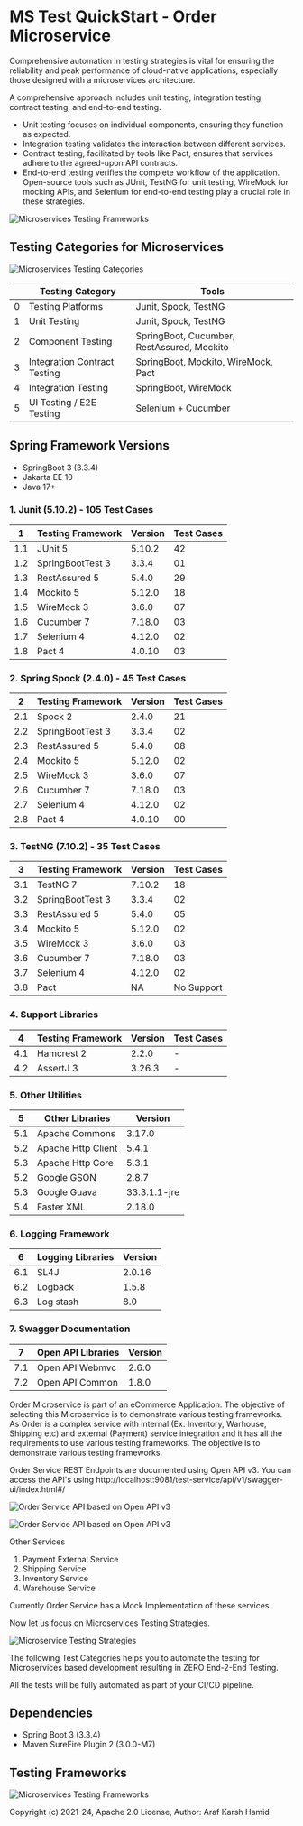 # MS Test QuickStart - Order Microservice

Comprehensive automation in testing strategies is vital for ensuring the reliability and peak 
performance of cloud-native applications, especially those designed with a microservices architecture.

A comprehensive approach includes unit testing, integration testing, contract testing, and end-to-end 
testing.

- Unit testing focuses on individual components, ensuring they function as expected.
- Integration testing validates the interaction between different services.
- Contract testing, facilitated by tools like Pact, ensures that services adhere to the agreed-upon 
API contracts.
- End-to-end testing verifies the complete workflow of the application. Open-source tools such as 
JUnit, TestNG for unit testing, WireMock for mocking APIs, and Selenium for end-to-end testing 
play a crucial role in these strategies.

![Microservices Testing Frameworks](https://raw.githubusercontent.com/arafkarsh/ms-test-quickstart/master/diagrams/Microservices-Testing-Tools.jpg)


## Testing Categories for Microservices

![Microservices Testing Categories](https://raw.githubusercontent.com/arafkarsh/ms-test-quickstart/master/diagrams/Microservices-Testing-Strategies-2.jpg)

|     | Testing Category             | Tools                                      |
|-----|------------------------------|--------------------------------------------|
| 0   | Testing Platforms            | Junit, Spock, TestNG                       |
| 1   | Unit Testing                 | Junit, Spock, TestNG                       |
| 2   | Component Testing            | SpringBoot, Cucumber, RestAssured, Mockito |
| 3   | Integration Contract Testing | SpringBoot, Mockito, WireMock, Pact        |
| 4   | Integration Testing          | SpringBoot, WireMock                       |
| 5   | UI Testing / E2E Testing     | Selenium + Cucumber                        |

## Spring Framework Versions

- SpringBoot 3 (3.3.4)
- Jakarta EE 10
- Java 17+

### 1. Junit (5.10.2) - 105 Test Cases

| 1   | Testing Framework | Version | Test Cases |
|-----|-------------------|---------|------------|
| 1.1 | JUnit 5           | 5.10.2  | 42         |
| 1.2 | SpringBootTest 3  | 3.3.4   | 01         |
| 1.3 | RestAssured 5     | 5.4.0   | 29         |
| 1.4 | Mockito 5         | 5.12.0  | 18         |
| 1.5 | WireMock 3        | 3.6.0   | 07         |
| 1.6 | Cucumber 7        | 7.18.0  | 03         |
| 1.7 | Selenium 4        | 4.12.0  | 02         |
| 1.8 | Pact 4            | 4.0.10  | 03         |

### 2. Spring Spock (2.4.0) - 45 Test Cases

| 2   | Testing Framework | Version | Test Cases |
|-----|-------------------|---------|------------|
| 2.1 | Spock 2           | 2.4.0   | 21         |
| 2.2 | SpringBootTest 3  |3.3.4   | 02         |
| 2.3 | RestAssured 5     | 5.4.0   | 08         |
| 2.4 | Mockito 5         | 5.12.0  | 02         |
| 2.5 | WireMock 3        | 3.6.0   | 07         |
| 2.6 | Cucumber 7        | 7.18.0  | 03         |
| 2.7 | Selenium 4        | 4.12.0  | 02         |
| 2.8 | Pact 4            | 4.0.10  | 00         |


### 3. TestNG (7.10.2) - 35 Test Cases

| 3   | Testing Framework | Version | Test Cases |
|-----|-------------------|---------|------------|
| 3.1 | TestNG 7          | 7.10.2  | 18         |
| 3.2 | SpringBootTest 3  | 3.3.4   | 02         |
| 3.3 | RestAssured 5     | 5.4.0   | 05         |
| 3.4 | Mockito 5         | 5.12.0  | 02         |
| 3.5 | WireMock 3        | 3.6.0   | 03         |
| 3.6 | Cucumber 7        | 7.18.0  | 03         |
| 3.7 | Selenium 4        | 4.12.0  | 02         |
| 3.8 | Pact              | NA      | No Support |


### 4. Support Libraries

| 4   | Testing Framework | Version | Test Cases |
|-----|-------------------|---------|------------|
| 4.1 | Hamcrest 2        | 2.2.0   | -          |
| 4.2 | AssertJ 3         | 3.26.3  | -          |

### 5. Other Utilities

| 5   | Other Libraries | Version  |
|-----|-----------------|----------|
| 5.1 | Apache Commons  | 3.17.0   | 
| 5.2| Apache Http Client | 5.4.1    |
| 5.3 | Apache Http Core | 5.3.1    |
| 5.2 | Google GSON     | 2.8.7    |
| 5.3 | Google Guava    | 33.3.1.1-jre |
| 5.4 | Faster XML      | 2.18.0   |

### 6. Logging Framework
| 6 | Logging Libraries | Version  |
|---|-------------------|----------|
| 6.1 | SL4J              | 2.0.16 |
| 6.2 | Logback           | 1.5.8| 
| 6.3 | Log stash         | 8.0 |

### 7. Swagger Documentation
| 7   | Open API Libraries | Version |
|-----|--------------------|---------|
| 7.1 | Open API Webmvc    | 2.6.0   |
| 7.2 | Open API Common | 1.8.0   |

Order Microservice is part of an eCommerce Application. The objective of selecting this Microservice 
is to demonstrate various testing frameworks. As Order is a complex service with internal (Ex. Inventory, 
Warhouse, Shipping etc) and external (Payment) service integration and it has all the requirements 
to use various testing frameworks. The objective is to demonstrate various testing frameworks. 

Order Service REST Endpoints are documented using Open API v3. 
You can access the API's using http://localhost:9081/test-service/api/v1/swagger-ui/index.html#/

![Order Service API based on Open API v3](https://raw.githubusercontent.com/arafkarsh/ms-test-quickstart/master/diagrams/Order-OpenAPI-Order.jpg)

![Order Service API based on Open API v3](https://raw.githubusercontent.com/arafkarsh/ms-test-quickstart/master/diagrams/Order-OpenAPI-Core.jpg)

Other Services

1. Payment External Service
2. Shipping Service
3. Inventory Service
4. Warehouse Service

Currently Order Service has a Mock Implementation of these services.

Now let us focus on Microservices Testing Strategies.

![Microservice Testing Strategies](https://raw.githubusercontent.com/arafkarsh/ms-test-quickstart/master/diagrams/Microservices-Testing-Strategies-1.jpg)

The following Test Categories helps you to automate the testing for Microservices based development 
resulting in ZERO End-2-End Testing.

All the tests will be fully automated as part of your CI/CD pipeline.

## Dependencies

- Spring Boot 3 (3.3.4)
- Maven SureFire Plugin 2 (3.0.0-M7)

## Testing Frameworks

![Microservices Testing Frameworks](https://raw.githubusercontent.com/arafkarsh/ms-test-quickstart/master/diagrams/Microservices-Testing-Tools.jpg)


Copyright (c) 2021-24, Apache 2.0 License, Author: Araf Karsh Hamid


